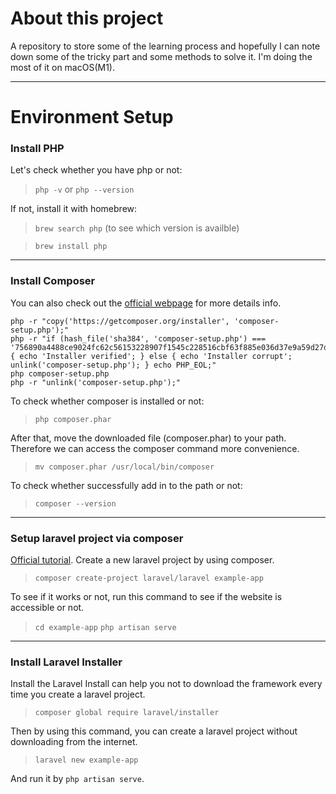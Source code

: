 # About this project
A repository to store some of the learning process and hopefully I can note down some of the tricky part and some methods to solve it.
I'm doing the most of it on macOS(M1).

---

# Environment Setup
### Install PHP
Let's check whether you have php or not:

> `php -v` or `php --version`

If not, install it with homebrew:

> `brew search php` (to see which version is availble)

> `brew install php`

---
### Install Composer
You can also check out the [official webpage](https://getcomposer.org/download/) for more details info.

```
php -r "copy('https://getcomposer.org/installer', 'composer-setup.php');"
php -r "if (hash_file('sha384', 'composer-setup.php') === '756890a4488ce9024fc62c56153228907f1545c228516cbf63f885e036d37e9a59d27d63f46af1d4d07ee0f76181c7d3') { echo 'Installer verified'; } else { echo 'Installer corrupt'; unlink('composer-setup.php'); } echo PHP_EOL;"
php composer-setup.php
php -r "unlink('composer-setup.php');"
```
To check whether composer is installed or not:
> `php composer.phar`

After that, move the downloaded file (composer.phar) to your path. Therefore we can access the composer command more convenience.
> `mv composer.phar /usr/local/bin/composer`

To check whether successfully add in to the path or not:
> `composer --version`

---
### Setup laravel project via composer
[Official tutorial](https://laravel.com/docs/8.x#getting-started-on-macos).
Create a new laravel project by using composer.
> `composer create-project laravel/laravel example-app`

To see if it works or not, run this command to see if the website is accessible or not.
> `cd example-app`
> `php artisan serve`

---
### Install Laravel Installer
Install the Laravel Install can help you not to download the framework every time you create a laravel project.
> `composer global require laravel/installer`

Then by using this command, you can create a laravel project without downloading from the internet.
> `laravel new example-app`

And run it by `php artisan serve`.
